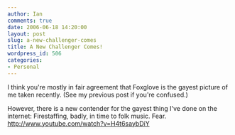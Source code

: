 ```yaml
---
author: Ian
comments: true
date: 2006-06-18 14:20:00
layout: post
slug: a-new-challenger-comes
title: A New Challenger Comes!
wordpress_id: 506
categories:
- Personal
---
```


I think you're mostly in fair agreement that Foxglove is the gayest picture of me taken recently.  (See my previous post if you're confused.)  

However, there is a new contender for the gayest thing I've done on the internet:  Firestaffing, badly, in time to folk music.  Fear.  <a href="http://www.youtube.com/watch?v=H4t6saybDiY">http://www.youtube.com/watch?v=H4t6saybDiY</a>
